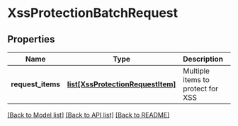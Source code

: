 # XssProtectionBatchRequest

## Properties
Name | Type | Description | Notes
------------ | ------------- | ------------- | -------------
**request_items** | [**list[XssProtectionRequestItem]**](XssProtectionRequestItem.md) | Multiple items to protect for XSS | [optional] 

[[Back to Model list]](../README.md#documentation-for-models) [[Back to API list]](../README.md#documentation-for-api-endpoints) [[Back to README]](../README.md)


